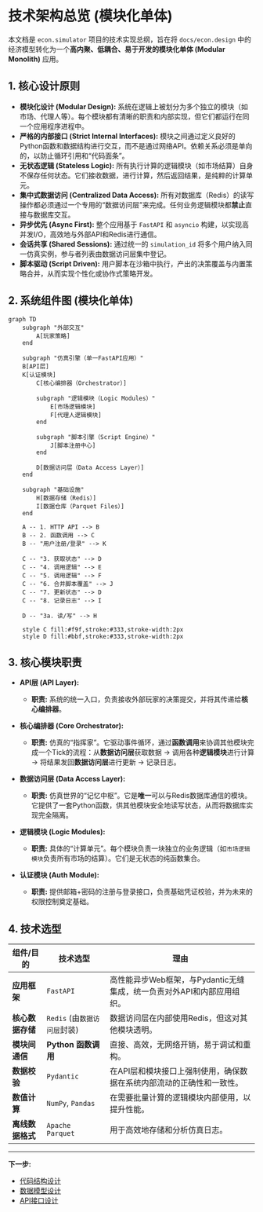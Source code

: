 # **技术架构总览 (模块化单体)**

本文档是 `econ.simulator` 项目的技术实现总纲，旨在将 `docs/econ.design` 中的经济模型转化为一个**高内聚、低耦合、易于开发的模块化单体 (Modular Monolith)** 应用。

## **1. 核心设计原则**

*   **模块化设计 (Modular Design):** 系统在逻辑上被划分为多个独立的模块（如市场、代理人等）。每个模块都有清晰的职责和内部实现，但它们都运行在同一个应用程序进程中。
*   **严格的内部接口 (Strict Internal Interfaces):** 模块之间通过定义良好的Python函数和数据结构进行交互，而不是通过网络API。依赖关系必须是单向的，以防止循环引用和“代码面条”。
*   **无状态逻辑 (Stateless Logic):** 所有执行计算的逻辑模块（如市场结算）自身不保存任何状态。它们接收数据，进行计算，然后返回结果，是纯粹的计算单元。
*   **集中式数据访问 (Centralized Data Access):** 所有对数据库（Redis）的读写操作都必须通过一个专用的“数据访问层”来完成。任何业务逻辑模块都**禁止**直接与数据库交互。
*   **异步优先 (Async First):** 整个应用基于 `FastAPI` 和 `asyncio` 构建，以实现高并发I/O，高效地与外部API和Redis进行通信。
*   **会话共享 (Shared Sessions):** 通过统一的 `simulation_id` 将多个用户纳入同一仿真实例，参与者列表由数据访问层集中登记。
*   **脚本驱动 (Script Driven):** 用户脚本在沙箱中执行，产出的决策覆盖与内置策略合并，从而实现个性化或协作式策略开发。

## **2. 系统组件图 (模块化单体)**

```mermaid
graph TD
    subgraph "外部交互"
        A[玩家策略]
    end

    subgraph "仿真引擎（单一FastAPI应用）"
    B[API层]
    K[认证模块]
        C[核心编排器（Orchestrator）]
        
        subgraph "逻辑模块（Logic Modules）"
            E[市场逻辑模块]
            F[代理人逻辑模块]
        end

        subgraph "脚本引擎（Script Engine）"
            J[脚本注册中心]
        end

        D[数据访问层（Data Access Layer）]
    end
    
    subgraph "基础设施"
        H[数据存储（Redis）]
        I[数据仓库（Parquet Files）]
    end

    A -- 1. HTTP API --> B
    B -- 2. 函数调用 --> C
    B -- "用户注册/登录" --> K
    
    C -- "3. 获取状态" --> D
    C -- "4. 调用逻辑" --> E
    C -- "5. 调用逻辑" --> F
    C -- "6. 合并脚本覆盖" --> J
    C -- "7. 更新状态" --> D
    C -- "8. 记录日志" --> I

    D -- "3a. 读/写" --> H

    style C fill:#f9f,stroke:#333,stroke-width:2px
    style D fill:#bbf,stroke:#333,stroke-width:2px
```

## **3. 核心模块职责**

*   **API层 (API Layer):**
    *   **职责:** 系统的统一入口，负责接收外部玩家的决策提交，并将其传递给**核心编排器**。

*   **核心编排器 (Core Orchestrator):**
    *   **职责:** 仿真的“指挥家”。它驱动事件循环，通过**函数调用**来协调其他模块完成一个Tick的流程：从**数据访问层**获取数据 -> 调用各种**逻辑模块**进行计算 -> 将结果发回**数据访问层**进行更新 -> 记录日志。

*   **数据访问层 (Data Access Layer):**
    *   **职责:** 仿真世界的“记忆中枢”。它是**唯一**可以与Redis数据库通信的模块。它提供了一套Python函数，供其他模块安全地读写状态，从而将数据库实现完全隔离。

*   **逻辑模块 (Logic Modules):**
    *   **职责:** 具体的“计算单元”。每个模块负责一块独立的业务逻辑（如`市场逻辑模块`负责所有市场的结算）。它们是无状态的纯函数集合。
*   **认证模块 (Auth Module):**
    *   **职责:** 提供邮箱+密码的注册与登录接口，负责基础凭证校验，并为未来的权限控制奠定基础。

## **4. 技术选型**

| 组件/目的      | 技术选型                               | 理由                                                                                             |
| -------------- | -------------------------------------- | ------------------------------------------------------------------------------------------------ |
| **应用框架**   | `FastAPI`                              | 高性能异步Web框架，与Pydantic无缝集成，统一负责对外API和内部应用组织。                           |
| **核心数据存储** | `Redis` (由`数据访问层`封装)           | 数据访问层在内部使用Redis，但这对其他模块透明。                                                  |
| **模块间通信** | **Python 函数调用**                    | 直接、高效，无网络开销，易于调试和重构。                                                         |
| **数据校验**   | `Pydantic`                             | 在API层和模块接口上强制使用，确保数据在系统内部流动的正确性和一致性。                            |
| **数值计算**   | `NumPy`, `Pandas`                      | 在需要批量计算的逻辑模块内部使用，以提升性能。                                                   |
| **离线数据格式** | `Apache Parquet`                       | 用于高效地存储和分析仿真日志。                                                                   |

---
**下一步:**
*   [代码结构设计](./1_CODE_STRUCTURE.md)
*   [数据模型设计](./2_DATA_MODEL.md)
*   [API接口设计](./3_API_DESIGN.md)

